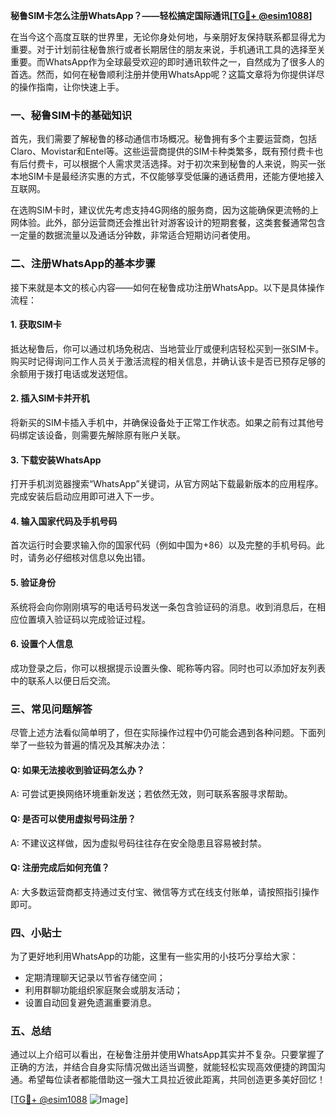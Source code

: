 **秘鲁SIM卡怎么注册WhatsApp？——轻松搞定国际通讯[[TG💪+ @esim1088](https://t.me/s/esim1088)]**

在当今这个高度互联的世界里，无论你身处何地，与亲朋好友保持联系都显得尤为重要。对于计划前往秘鲁旅行或者长期居住的朋友来说，手机通讯工具的选择至关重要。而WhatsApp作为全球最受欢迎的即时通讯软件之一，自然成为了很多人的首选。然而，如何在秘鲁顺利注册并使用WhatsApp呢？这篇文章将为你提供详尽的操作指南，让你快速上手。

### 一、秘鲁SIM卡的基础知识

首先，我们需要了解秘鲁的移动通信市场概况。秘鲁拥有多个主要运营商，包括Claro、Movistar和Entel等。这些运营商提供的SIM卡种类繁多，既有预付费卡也有后付费卡，可以根据个人需求灵活选择。对于初次来到秘鲁的人来说，购买一张本地SIM卡是最经济实惠的方式，不仅能够享受低廉的通话费用，还能方便地接入互联网。

在选购SIM卡时，建议优先考虑支持4G网络的服务商，因为这能确保更流畅的上网体验。此外，部分运营商还会推出针对游客设计的短期套餐，这类套餐通常包含一定量的数据流量以及通话分钟数，非常适合短期访问者使用。

### 二、注册WhatsApp的基本步骤

接下来就是本文的核心内容——如何在秘鲁成功注册WhatsApp。以下是具体操作流程：

#### 1. 获取SIM卡
抵达秘鲁后，你可以通过机场免税店、当地营业厅或便利店轻松买到一张SIM卡。购买时记得询问工作人员关于激活流程的相关信息，并确认该卡是否已预存足够的余额用于拨打电话或发送短信。

#### 2. 插入SIM卡并开机
将新买的SIM卡插入手机中，并确保设备处于正常工作状态。如果之前有过其他号码绑定该设备，则需要先解除原有账户关联。

#### 3. 下载安装WhatsApp
打开手机浏览器搜索“WhatsApp”关键词，从官方网站下载最新版本的应用程序。完成安装后启动应用即可进入下一步。

#### 4. 输入国家代码及手机号码
首次运行时会要求输入你的国家代码（例如中国为+86）以及完整的手机号码。此时，请务必仔细核对信息以免出错。

#### 5. 验证身份
系统将会向你刚刚填写的电话号码发送一条包含验证码的消息。收到消息后，在相应位置填入验证码以完成验证过程。

#### 6. 设置个人信息
成功登录之后，你可以根据提示设置头像、昵称等内容。同时也可以添加好友列表中的联系人以便日后交流。

### 三、常见问题解答

尽管上述方法看似简单明了，但在实际操作过程中仍可能会遇到各种问题。下面列举了一些较为普遍的情况及其解决办法：

#### Q: 如果无法接收到验证码怎么办？
A: 可尝试更换网络环境重新发送；若依然无效，则可联系客服寻求帮助。

#### Q: 是否可以使用虚拟号码注册？
A: 不建议这样做，因为虚拟号码往往存在安全隐患且容易被封禁。

#### Q: 注册完成后如何充值？
A: 大多数运营商都支持通过支付宝、微信等方式在线支付账单，请按照指引操作即可。

### 四、小贴士

为了更好地利用WhatsApp的功能，这里有一些实用的小技巧分享给大家：
- 定期清理聊天记录以节省存储空间；
- 利用群聊功能组织家庭聚会或朋友活动；
- 设置自动回复避免遗漏重要消息。

### 五、总结

通过以上介绍可以看出，在秘鲁注册并使用WhatsApp其实并不复杂。只要掌握了正确的方法，并结合自身实际情况做出适当调整，就能轻松实现高效便捷的跨国沟通。希望每位读者都能借助这一强大工具拉近彼此距离，共同创造更多美好回忆！

[[TG💪+ @esim1088](https://t.me/s/esim1088) ![Image](https://i.postimg.cc/4NQfJmqS/Snipaste-2025-05-13-00-14-12.png)]